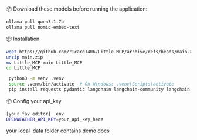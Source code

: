 📦 Download these models before running the application:
```bash
ollama pull qwen3:1.7b
ollama pull nomic-embed-text
```
📦 Installation

   ```bash
   wget https://github.com/ricard1406/Little_MCP/archive/refs/heads/main.zip
   unzip main.zip
   mv Little_MCP-main Little_MCP
   cd Little_MCP
   ```
   ```bash
    python3 -m venv .venv
    source .venv/bin/activate  # On Windows: .venv\Scripts\activate
    pip install requests pydantic langchain langchain-community langchain-core chromadb pypdf fastapi uvicorn requests python-dotenv pytz timezonefinder geopy
   ```
📦 Config your api_key
   ```bash
   [your fav editor] .env
   OPENWEATHER_API_KEY=your_api_key_here
   ```
   your local .data folder contains demo docs

   ```
